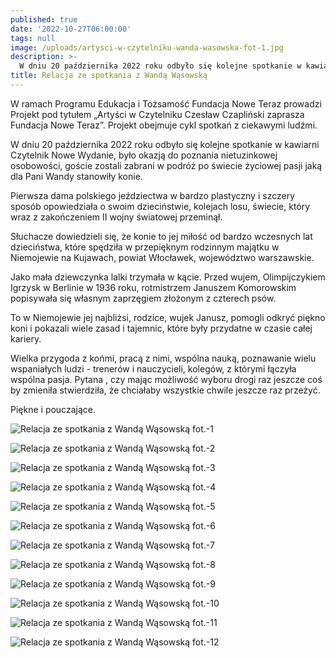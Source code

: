 ```yaml
---
published: true
date: '2022-10-27T06:00:00'
tags: null
image: /uploads/artysci-w-czytelniku-wanda-wasowska-fot-1.jpg
description: >-
  W dniu 20 października 2022 roku odbyło się kolejne spotkanie w kawiarni Czytelnik Nowe Wydanie, było okazją do poznania nietuzinkowej osobowości, goście zostali zabrani w podróż po świecie życiowej pasji jaką dla Pani Wandy stanowiły konie.
title: Relacja ze spotkania z Wandą Wąsowską
---
```


W ramach Programu Edukacja i Tożsamość Fundacja Nowe Teraz prowadzi Projekt pod tytułem „Artyści w Czytelniku Czesław Czapliński zaprasza Fundacja Nowe Teraz”. Projekt obejmuje cykl spotkań z ciekawymi ludźmi.

W dniu 20 października 2022 roku odbyło się kolejne spotkanie w kawiarni Czytelnik Nowe Wydanie, było okazją do poznania nietuzinkowej osobowości, goście zostali zabrani w podróż po świecie życiowej pasji jaką dla Pani Wandy stanowiły konie.

Pierwsza dama polskiego jeździectwa w bardzo plastyczny i szczery sposób opowiedziała o swoim dzieciństwie, kolejach losu, świecie, który wraz z zakończeniem II wojny światowej przeminął.

Słuchacze dowiedzieli się, że konie to jej miłość od bardzo wczesnych lat dzieciństwa, które spędziła w przepięknym rodzinnym majątku w Niemojewie na Kujawach, powiat Włocławek, województwo warszawskie.

Jako mała dziewczynka lalki trzymała w kącie. Przed wujem, Olimpijczykiem Igrzysk w Berlinie w 1936 roku, rotmistrzem Januszem Komorowskim popisywała się własnym zaprzęgiem złożonym z czterech psów.

To w Niemojewie jej najbliżsi, rodzice, wujek Janusz, pomogli  odkryć piękno koni i pokazali wiele zasad i tajemnic, które były  przydatne w czasie całej  kariery.

Wielka przygoda z końmi, pracą z nimi, wspólna nauką, poznawanie wielu wspaniałych ludzi -  trenerów i nauczycieli, kolegów, z którymi łączyła wspólna pasja. Pytana , czy mając możliwość wyboru drogi raz jeszcze coś by zmieniła stwierdziła, że chciałaby wszystkie chwile jeszcze raz przeżyć.

Piękne i pouczające.


![Relacja ze spotkania z Wandą Wąsowską fot.-1](/uploads/artysci-w-czytelniku-wanda-wasowska-fot-2.jpg)

![Relacja ze spotkania z Wandą Wąsowską fot.-2](/uploads/artysci-w-czytelniku-wanda-wasowska-fot-3.jpg)

![Relacja ze spotkania z Wandą Wąsowską fot.-3](/uploads/artysci-w-czytelniku-wanda-wasowska-fot-4.jpg)

![Relacja ze spotkania z Wandą Wąsowską fot.-4](/uploads/artysci-w-czytelniku-wanda-wasowska-fot-5.jpg)

![Relacja ze spotkania z Wandą Wąsowską fot.-5](/uploads/artysci-w-czytelniku-wanda-wasowska-fot-6.jpg)

![Relacja ze spotkania z Wandą Wąsowską fot.-6](/uploads/artysci-w-czytelniku-wanda-wasowska-fot-7.jpg)

![Relacja ze spotkania z Wandą Wąsowską fot.-7](/uploads/artysci-w-czytelniku-wanda-wasowska-fot-8.jpg)

![Relacja ze spotkania z Wandą Wąsowską fot.-8](/uploads/artysci-w-czytelniku-wanda-wasowska-fot-9.jpg)

![Relacja ze spotkania z Wandą Wąsowską fot.-9](/uploads/artysci-w-czytelniku-wanda-wasowska-fot-10.jpg)

![Relacja ze spotkania z Wandą Wąsowską fot.-10](/uploads/artysci-w-czytelniku-wanda-wasowska-fot-11.jpg)

![Relacja ze spotkania z Wandą Wąsowską fot.-11](/uploads/artysci-w-czytelniku-wanda-wasowska-fot-12.jpg)

![Relacja ze spotkania z Wandą Wąsowską fot.-12](/uploads/artysci-w-czytelniku-wanda-wasowska-fot-13.jpg)



